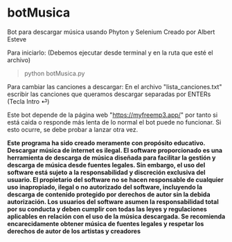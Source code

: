 # botMusica
Bot para descargar música usando Phyton y Selenium
Creado por Albert Esteve

Para iniciarlo: (Debemos ejecutar desde terminal y en la ruta que esté el archivo)
> python botMusica.py

Para cambiar las canciones a descargar:
En el archivo "lista_canciones.txt" escribir las canciones que queramos descargar separadas por ENTERs (Tecla Intro ⏎)

Este bot depende de la página web "https://myfreemp3.app/" por tanto si está caida o responde más lenta de lo normal el bot puede no funcionar. Si esto ocurre, se debe probar a lanzar otra vez.

**Este programa ha sido creado meramente con propósito educativo. Descargar música de internet es ilegal. El software proporcionado es una herramienta de descarga de música diseñada para facilitar la gestión y descarga de música desde fuentes legales. Sin embargo, el uso del software está sujeto a la responsabilidad y discreción exclusiva del usuario. El propietario del software no se hacen responsable de cualquier uso inapropiado, ilegal o no autorizado del software, incluyendo la descarga de contenido protegido por derechos de autor sin la debida autorización. Los usuarios del software asumen la responsabilidad total por su conducta y deben cumplir con todas las leyes y regulaciones aplicables en relación con el uso de la música descargada. Se recomienda encarecidamente obtener música de fuentes legales y respetar los derechos de autor de los artistas y creadores**

